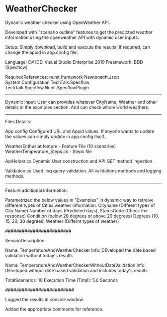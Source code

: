 # WeatherChecker
Dynamic weather checker using OpenWeather API.

Developed with "scenario outline" features to get the predicted weather information using the openweather API with dynamic user inputs.

Setup:
Simply download, build and execute the results, if required, can change the appid in app.config file.

Language: C#
IDE: Visual Studio Enterprise 2019
Freamework: BDD (Specflow)

RequiredReferences:
nunit.framework
Newtonsoft.Json
System.Configuration
TechTalk.Specflow
TechTalk.Specflow.Nunit.SpecflowPlugin


******************

Dynamic Input:
User can provides whatever CityName, Weather and other details in the examples section. And can check whole world weathers.

*******************

Files Details:

App.config
Configured URL and Appid values. If anyone wants to update the values can simply update in app.config itself.

WeatherEnthusiat.feature - Feature File (10 scenarios)
WeatherTemperature_Steps.cs - Steps file

ApiHelper.cs
Dynamic User construction and API GET method ingestion.

Validation.cs
Used linq query validation.
All validations methods and logging methods.

*******************

Feature additional information:

Parametrized the below values in "Examples" in dynamic way to retreive different types of Cities weather information.
    Cityname (Diffeent types of City Name)
    Number of days (Predicted days),
    StatusCode (Check the response)
    Condition (below 20 degrees or above 20 degrees)
    Degrees (10, 15, 20, 30 degrees)
    Weather (Differnt types of weather)
 
 ########################
 
 SenarioDescription:
 
 Name: TempertatureAndWeatherChecker
 Info: DEveloped the date based validation without today's results
 
 Name: TempertatureAndWeatherCheckerWithoutDateValidation
 Info: DEveloped without date based validation and includes today's results
 
 TotalScenarios: 10
 Execution Time (Total): 5.6 Seconds
 
 #########################
 
 Logged the results in console window.
 
 Added the appropriate comments for reference.
